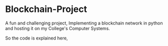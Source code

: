 # Blockchain-Project

A fun and challenging project, Implementing a blockchain network in python and hosting it on my College's Computer Systems.

So the code is explained here,
